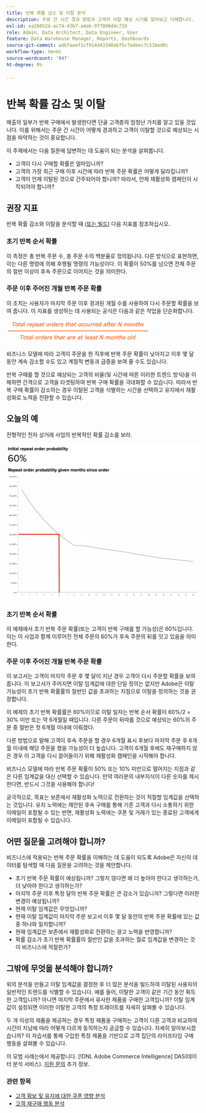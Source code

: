 ```yaml
---
title: 반복 확률 감소 및 이탈 분석
description: 주문 간 시간 경과 방법과 고객의 이탈 예상 시기를 알아보고 이해합니다.
exl-id: ea26052d-ac74-43b7-a4a6-977800d4c719
role: Admin, Data Architect, Data Engineer, User
feature: Data Warehouse Manager, Reports, Dashboards
source-git-commit: adb7aaef1cf914d43348abf5c7e4bec7c51bed0c
workflow-type: tm+mt
source-wordcount: '947'
ht-degree: 0%

---
```


# 반복 확률 감소 및 이탈

매출의 일부가 반복 구매에서 발생한다면 단골 고객층의 엄청난 가치를 알고 있을 것입니다. 이를 위해서는 주문 간 시간이 어떻게 경과하고 고객이 이탈할 것으로 예상되는 시점을 파악하는 것이 중요합니다.

이 주제에서는 다음 질문에 답변하는 데 도움이 되는 분석을 살펴봅니다.

* 고객이 다시 구매할 확률은 얼마입니까?
* 고객의 가장 최근 구매 이후 시간에 따라 반복 주문 확률은 어떻게 달라집니까?
* 고객이 언제 이탈된 것으로 간주되어야 합니까? 따라서, 언제 재활성화 캠페인이 시작되어야 합니까?

## 권장 지표

반복 확률 감소와 이탈을 분석할 때 ([또는 빌드](../../data-user/reports/ess-manage-data-metrics.md)) 다음 지표를 참조하십시오.

### 초기 반복 순서 확률

이 측정은 총 반복 주문 수, 총 주문 수의 백분율로 정의됩니다. 다른 방식으로 표현하면, 이는 다른 명령에 의해 후행될 명령의 가능성이다. 이 확률이 50%를 넘으면 전체 주문의 절반 이상이 후속 주문으로 이어지는 것을 의미한다.

### 주문 이후 주어진 개월 반복 주문 확률

이 조치는 사용자가 마지막 주문 이후 경과된 개월 수를 사용하여 다시 주문할 확률을 보여 줍니다. 이 지표를 생성하는 데 사용되는 공식은 다음과 같은 작업을 단순화합니다.

![반복 확률 공식](../../assets/Repeat_probability_formula.png)

비즈니스 모델에 따라 고객이 주문을 한 직후에 반복 주문 확률이 낮아지고 이후 몇 달 동안 계속 감소할 수도 있고 계절적 변동과 급증을 보여 줄 수도 있습니다.

반복 구매를 할 것으로 예상되는 고객의 비율(및 시간에 따른 이러한 트렌드 방식)을 이해하면 간격으로 고객을 타겟팅하여 반복 구매 확률을 극대화할 수 있습니다. 따라서 반복 구매 확률이 감소하는 경우 이탈된 고객을 식별하는 시간을 선택하고 유지에서 재활성화로 노력을 전환할 수 있습니다.

## 오늘의 예

전형적인 전자 상거래 사업의 반복적인 확률 감소를 보라.

![주문 이후 주어진 개월 동안 초기 반복 주문 확률 반복 주문 확률.](../../assets/Order_probability_reports.png)

### 초기 반복 순서 확률

이 예제에서 초기 반복 주문 확률(또는 고객이 반복 구매를 할 가능성)은 60%입니다. 이는 이 사업과 함께 이루어진 전체 주문의 60%가 후속 주문의 뒤를 잇고 있음을 의미한다.

### 주문 이후 주어진 개월 반복 주문 확률

이 보고서는 고객이 마지막 주문 후 몇 달이 지난 경우 고객이 다시 주문할 확률을 보여 줍니다. 이 보고서가 주어지면 이탈 임계값에 대한 단일 정의는 없지만 Adobe은 이탈 가능성이 초기 반복 확률률의 절반인 값을 초과하는 지점으로 이탈을 정의하는 것을 권장합니다.

이 예제의 초기 반복 확률률은 60%이므로 이탈 일자는 반복 순서 확률이 60%/2 = 30% 미만 또는 약 6개월일 때입니다. 다른 주문이 뒤따를 것으로 예상되는 60%의 주문 중 절반은 첫 6개월 이내에 이뤄졌다.

다른 방법으로 말해 고객이 후속 주문을 할 경우 6개월 표시 후보다 마지막 주문 후 6개월 이내에 해당 주문을 했을 가능성이 더 높습니다. 고객이 6개월 후에도 재구매하지 않은 경우 이 고객을 다시 끌어들이기 위해 재활성화 캠페인을 시작해야 합니다.

비즈니스 모델에 따라 반복 주문 확률이 50% 또는 10% 미만으로 떨어지는 지점과 같은 다른 임계값을 대신 선택할 수 있습니다. 만약 여러분의 내부지식이 다른 숫자를 제시한다면, 반드시 그것을 사용해야 합니다!

궁극적으로, 목표는 보존에서 재활성화 노력으로 전환하는 것이 적절할 임계값을 선택하는 것입니다. 유지 노력에는 제안된 후속 구매를 통해 기존 고객과 다시 소통하기 위한 이메일이 포함될 수 있는 반면, 재활성화 노력에는 쿠폰 및 거래가 있는 종료된 고객에게 이메일이 포함될 수 있습니다.

## 어떤 질문을 고려해야 합니까?

비즈니스에 적용되는 반복 주문 확률을 이해하는 데 도움이 되도록 Adobe은 자신의 데이터를 탐색할 때 다음 질문을 고려하는 것을 제안합니다.

* 초기 반복 주문 확률이 예상됩니까? 그렇지 않다면 왜 더 높아야 한다고 생각하는가, 더 낮아야 한다고 생각하는가?
* 마지막 주문 이후 특정 달의 반복 주문 확률은 큰 감소가 있습니까? 그렇다면 이러한 변경이 예상됩니까?
* 현재 이탈 임계값은 무엇입니까?
* 현재 이탈 임계값이 마지막 주문 보고서 이후 몇 달 동안의 반복 주문 확률에 있는 값 중 하나와 일치합니까?
* 현재 임계값은 보존에서 재활성화로 전환하는 광고 노력을 반영합니까?
* 확률 감소가 초기 반복 확률률의 절반인 값을 초과하는 월로 임계값을 변경하는 것이 비즈니스에 적절한가?

## 그밖에 무엇을 분석해야 합니까?

위의 분석을 만들고 이탈 임계값을 결정한 후 더 많은 분석을 빌드하여 이탈된 사용자의 일반적인 트렌드를 식별할 수 있습니다. 예를 들어, 이탈한 고객이 같은 기간 동안 획득한 고객입니까? 아니면 마지막 주문에서 유사한 제품을 구매한 고객입니까? 이탈 임계값이 설정되면 이러한 이탈한 고객의 특정 트레이트를 자세히 살펴볼 수 있습니다.

두 개 이상의 제품을 제공하는 경우 특정 제품을 구매하는 고객이 다른 고객과 비교하여 시간이 지남에 따라 어떻게 다르게 동작하는지 궁금할 수 있습니다. 자세히 알아보시겠습니까? 이 자습서를 통해 구입한 특정 제품을 기반으로 고객 집단의 라이프타임 구매 행동을 살펴볼 수 있습니다.

이 모범 사례는에서 제공합니다. [!DNL Adobe Commerce Intelligence] DAS(데이터 분석 서비스). [지원 문의](https://experienceleague.adobe.com/docs/commerce-knowledge-base/kb/troubleshooting/miscellaneous/mbi-service-policies.html) 추가 정보.

### 관련 항목

* [고객 확보 및 유지에 대한 쿠폰 영향 분석](../analysis/coupon-impact.md)
* [고객 재구매 행동 분석](../analysis/repurchase-behavior.md)
